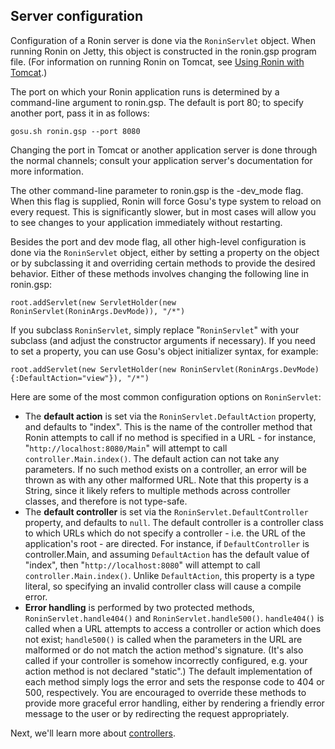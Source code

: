 ## Server configuration ##

Configuration of a Ronin server is done via the `RoninServlet` object. When running Ronin on Jetty, this object is constructed in the ronin.gsp program file. (For information on running Ronin on Tomcat, see [Using Ronin with Tomcat](UsingRoninWithTomcat.md).)

The port on which your Ronin application runs is determined by a command-line argument to ronin.gsp. The default is port 80; to specify another port, pass it in as follows:

```
gosu.sh ronin.gsp --port 8080
```

Changing the port in Tomcat or another application server is done through the normal channels; consult your application server's documentation for more information.

The other command-line parameter to ronin.gsp is the -dev\_mode flag. When this flag is supplied, Ronin will force Gosu's type system to reload on every request. This is significantly slower, but in most cases will allow you to see changes to your application immediately without restarting.

Besides the port and dev mode flag, all other high-level configuration is done via the `RoninServlet` object, either by setting a property on the object or by subclassing it and overriding certain methods to provide the desired behavior. Either of these methods involves changing the following line in ronin.gsp:

```
root.addServlet(new ServletHolder(new RoninServlet(RoninArgs.DevMode)), "/*")
```

If you subclass `RoninServlet`, simply replace "`RoninServlet`" with your subclass (and adjust the constructor arguments if necessary). If you need to set a property, you can use Gosu's object initializer syntax, for example:

```
root.addServlet(new ServletHolder(new RoninServlet(RoninArgs.DevMode) {:DefaultAction="view"}), "/*")
```

Here are some of the most common configuration options on `RoninServlet`:

  * The **default action** is set via the `RoninServlet.DefaultAction` property, and defaults to "index". This is the name of the controller method that Ronin attempts to call if no method is specified in a URL - for instance, "`http://localhost:8080/Main`" will attempt to call `controller.Main.index()`. The default action can not take any parameters. If no such method exists on a controller, an error will be thrown as with any other malformed URL. Note that this property is a String, since it likely refers to multiple methods across controller classes, and therefore is not type-safe.
  * The **default controller** is set via the `RoninServlet.DefaultController` property, and defaults to `null`. The default controller is a controller class to which URLs which do not specify a controller - i.e. the URL of the application's root - are directed. For instance, if `DefaultController` is controller.Main, and assuming `DefaultAction` has the default value of "index", then "`http://localhost:8080`" will attempt to call `controller.Main.index()`. Unlike `DefaultAction`, this property is a type literal, so specifying an invalid controller class will cause a compile error.
  * **Error handling** is performed by two protected methods, `RoninServlet.handle404()` and `RoninServlet.handle500()`. `handle404()` is called when a URL attempts to access a controller or action which does not exist; `handle500()` is called when the parameters in the URL are malformed or do not match the action method's signature. (It's also called if your controller is somehow incorrectly configured, e.g. your action method is not declared "static".) The default implementation of each method simply logs the error and sets the response code to 404 or 500, respectively. You are encouraged to override these methods to provide more graceful error handling, either by rendering a friendly error message to the user or by redirecting the request appropriately.

Next, we'll learn more about [controllers](Controllers.md).